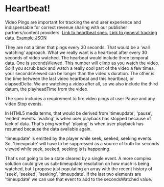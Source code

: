Heartbeat!
====================

Video Pings are important for tracking the end user experience and indispensable for correct revenue sharing with our
publisher partners/content providers.  [Link to heartbeat spec.](https://ellation.atlassian.net/wiki/pages/viewpage.action?pageId=56492094)
[Link to general tracking data.](https://docs.google.com/spreadsheets/d/1UnGlLzM8AjHwLNE7deMqI2fuCbzl-yO9LeqgkfRcXY4/edit#gid=1936183852)
[Example JSON](https://docs.google.com/spreadsheets/d/1UnGlLzM8AjHwLNE7deMqI2fuCbzl-yO9LeqgkfRcXY4/edit#gid=138786414)

They are not a timer that pings every 30 seconds.  That would be a 'wall watching' approach.  What we really want is 
a heartbeat after every 30 seconds of video watched.  The hearbeat would include three temporal data.  One is 
secondsViewed.  This number will climb as you watch the video.  So if you scrub back and watch a really cool part
of the video a few times, your secondsViewed can be longer than the video's duration.  The other is the time between
the last video heartbeat and this heartbeat, or elapsedDelta.  We are watching a video after all, so we also include
the third datum, the playheadTime from the video.  

The spec includes a requirement to fire video pings at user Pause and any video Stop events.

In HTML5 media terms, that would be derived from 'timeupdate', 'pause', 'ended' events.
'waiting' is when user playback has stopped because of lack of data.  That's ping worthy!
'playing' is when user playback has resumed because the data available again. 

'timeupdate' is emitted by the player while seek, seeked, seeking events.  So, 'timeupdate' will have to be suppressed
as a source of truth for seconds viewed while seek, seeked, seeking is is happening.

That's not going to be a state cleared by a single event. A more complex solution could give us sub-timeupdate resolution
on how much is being watched, but I propose just populating an array with the recent history of 'seek', 'seeked', 
'seeking', 'timeupdate'.  If the last two elements are 'timeupdate' we can use that event to add to the secondsWatched 
value.  


